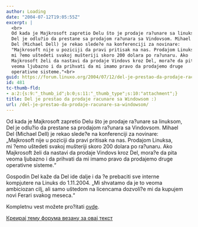 ```yaml
---
author: Loading
date: "2004-07-12T19:05:55Z"
excerpt: |
  <br>
  Od kada je Majkrosoft zapretio Delu što je prodaje ra?unare sa linuksom,
  Del je odlu?io da prestane sa prodajom ra?unara sa Vindovsom. Mihael
  Del (Michael Dell) je rekao slede?e na konferenciji za novinare:
  "Majkrosoft nije u poziciji da pravi pritisak na nas. Prodajom Linuksa,
  mi ?emo uštedeti svakoj mušteriji skoro 200 dolara po ra?unaru. Ako
  Majkrosoft želi da nastavi da prodaje Vindovs kroz Del, mora?e da pita
  veoma ljubazno i da prihvati da mi imamo pravo da prodajemo druge
  operativne sisteme."<br>
guid: https://forum.linuxo.org/2004/07/12/del-je-prestao-da-prodaje-racunare-sa-windowsom/
id: 481
tc-thumb-fld:
- a:2:{s:9:"_thumb_id";b:0;s:11:"_thumb_type";s:10:"attachment";}
title: Del je prestao da prodaje racunare sa Windowsom :)
url: /del-je-prestao-da-prodaje-racunare-sa-windowsom/
---
```

Od kada je Majkrosoft zapretio Delu što je prodaje ra?unare sa linuksom,  
Del je odlu?io da prestane sa prodajom ra?unara sa Vindovsom. Mihael  
Del (Michael Dell) je rekao slede?e na konferenciji za novinare:  
&#8222;Majkrosoft nije u poziciji da pravi pritisak na nas. Prodajom Linuksa,  
mi ?emo uštedeti svakoj mušteriji skoro 200 dolara po ra?unaru. Ako  
Majkrosoft želi da nastavi da prodaje Vindovs kroz Del, mora?e da pita  
veoma ljubazno i da prihvati da mi imamo pravo da prodajemo druge  
operativne sisteme.&#8220;  
<!--break-->

  
Gospodin Del kaže da Del ide dalje i da ?e prebaciti sve interne  
kompjutere na Linuks do 1.11.2004. &#8222;Mi shvatamo da je to veoma  
ambiciozan cilj, ali samo uštedom na licencama dozvoli?e mi da kupujem  
novi Ferari svakog meseca.&#8220;

Kompletnu vest možete pro?itati [ovde](http://www.newsforge.com/print.pl?sid=04/07/07/1848210).  


[Креирај тему форума везану за овај текст](https://linuxo.org/nova-tema-na-forumu/?se_pid=481)